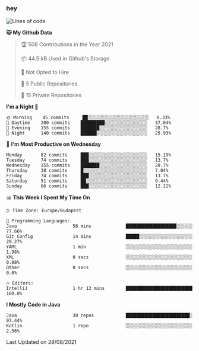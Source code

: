 ### hey

<!--START_SECTION:waka-->
![Lines of code](https://img.shields.io/badge/From%20Hello%20World%20I%27ve%20Written-73486%20lines%20of%20code-blue)

**🐱 My Github Data** 

> 🏆 508 Contributions in the Year 2021
 > 
> 📦 44.5 kB Used in Github's Storage 
 > 
> 🚫 Not Opted to Hire
 > 
> 📜 5 Public Repositories 
 > 
> 🔑 15 Private Repositories  
 > 
**I'm a Night 🦉** 

```text
🌞 Morning    45 commits     ██░░░░░░░░░░░░░░░░░░░░░░░   8.33% 
🌆 Daytime    200 commits    █████████░░░░░░░░░░░░░░░░   37.04% 
🌃 Evening    155 commits    ███████░░░░░░░░░░░░░░░░░░   28.7% 
🌙 Night      140 commits    ██████░░░░░░░░░░░░░░░░░░░   25.93%

```
📅 **I'm Most Productive on Wednesday** 

```text
Monday       82 commits     ███░░░░░░░░░░░░░░░░░░░░░░   15.19% 
Tuesday      74 commits     ███░░░░░░░░░░░░░░░░░░░░░░   13.7% 
Wednesday    155 commits    ███████░░░░░░░░░░░░░░░░░░   28.7% 
Thursday     38 commits     █░░░░░░░░░░░░░░░░░░░░░░░░   7.04% 
Friday       74 commits     ███░░░░░░░░░░░░░░░░░░░░░░   13.7% 
Saturday     51 commits     ██░░░░░░░░░░░░░░░░░░░░░░░   9.44% 
Sunday       66 commits     ███░░░░░░░░░░░░░░░░░░░░░░   12.22%

```


📊 **This Week I Spent My Time On** 

```text
⌚︎ Time Zone: Europe/Budapest

💬 Programming Languages: 
Java                     56 mins             ███████████████████░░░░░░   77.66% 
Git Config               14 mins             █████░░░░░░░░░░░░░░░░░░░░   20.27% 
YAML                     1 min               ░░░░░░░░░░░░░░░░░░░░░░░░░   1.98% 
XML                      0 secs              ░░░░░░░░░░░░░░░░░░░░░░░░░   0.08% 
Other                    0 secs              ░░░░░░░░░░░░░░░░░░░░░░░░░   0.0%

🔥 Editors: 
IntelliJ                 1 hr 12 mins        █████████████████████████   100.0%

```

**I Mostly Code in Java** 

```text
Java                     38 repos            ████████████████████████░   97.44% 
Kotlin                   1 repo              ░░░░░░░░░░░░░░░░░░░░░░░░░   2.56%

```



 Last Updated on 28/08/2021
<!--END_SECTION:waka-->

